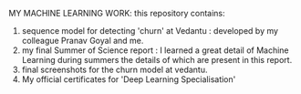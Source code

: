 MY MACHINE LEARNING WORK:
this repository contains:
1) sequence model for detecting 'churn' at Vedantu : developed by my colleague Pranav Goyal and me.
2) my final Summer of Science report : I learned a great detail of Machine Learning during summers the details of which are present in this report.
3) final screenshots for the churn model at vedantu.
4) My official certificates for 'Deep Learning Specialisation'
